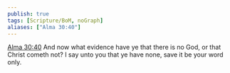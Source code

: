 ```yaml
---
publish: true
tags: [Scripture/BoM, noGraph]
aliases: ["Alma 30:40"]
---
```

[Alma 30:40](https://churchofjesuschrist.org/study/scriptures/bofm/alma/30?lang=eng&id=p40#p40) And now what evidence have ye that there is no God, or that Christ cometh not? I say unto you that ye have none, save it be your word only.
